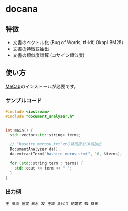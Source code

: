 # docana
## 特徴
* 文書のベクトル化 (Bug of Words, tf-idf, Okapi BM25)
* 文書の特徴語抽出
* 文書の類似度計算 (コサイン類似度)

## 使い方
[MeCab](https://taku910.github.io/mecab/)のインストールが必要です。

### サンプルコード
```C++
#include <iostream>
#include "document_analyzer.h"


int main() {
  std::vector<std::string> terms;
  
  // "hashire_merosu.txt"から特徴語を10個抽出
  DocumentAnalyzer da(); 
  da.extractTerm("hashire_merosu.txt", 10, &terms);
  
  for (std::string term : terms) {
    std::cout << term << " ";
  }
}
```
### 出力例
```
王 濁流 信実 暴君 友 王城 身代り 結婚式 磔 群衆
```

